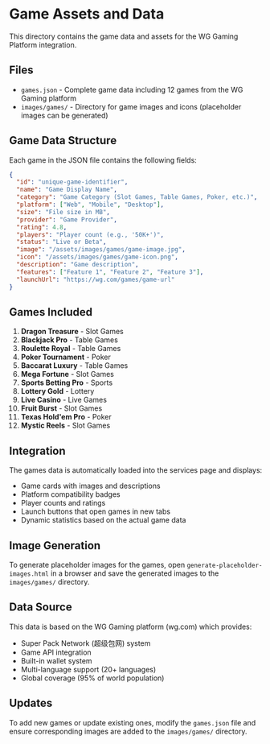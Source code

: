 # Game Assets and Data

This directory contains the game data and assets for the WG Gaming Platform integration.

## Files

- `games.json` - Complete game data including 12 games from the WG Gaming platform
- `images/games/` - Directory for game images and icons (placeholder images can be generated)

## Game Data Structure

Each game in the JSON file contains the following fields:

```json
{
  "id": "unique-game-identifier",
  "name": "Game Display Name",
  "category": "Game Category (Slot Games, Table Games, Poker, etc.)",
  "platform": ["Web", "Mobile", "Desktop"],
  "size": "File size in MB",
  "provider": "Game Provider",
  "rating": 4.8,
  "players": "Player count (e.g., '50K+')",
  "status": "Live or Beta",
  "image": "/assets/images/games/game-image.jpg",
  "icon": "/assets/images/games/game-icon.png",
  "description": "Game description",
  "features": ["Feature 1", "Feature 2", "Feature 3"],
  "launchUrl": "https://wg.com/games/game-url"
}
```

## Games Included

1. **Dragon Treasure** - Slot Games
2. **Blackjack Pro** - Table Games
3. **Roulette Royal** - Table Games
4. **Poker Tournament** - Poker
5. **Baccarat Luxury** - Table Games
6. **Mega Fortune** - Slot Games
7. **Sports Betting Pro** - Sports
8. **Lottery Gold** - Lottery
9. **Live Casino** - Live Games
10. **Fruit Burst** - Slot Games
11. **Texas Hold'em Pro** - Poker
12. **Mystic Reels** - Slot Games

## Integration

The games data is automatically loaded into the services page and displays:
- Game cards with images and descriptions
- Platform compatibility badges
- Player counts and ratings
- Launch buttons that open games in new tabs
- Dynamic statistics based on the actual game data

## Image Generation

To generate placeholder images for the games, open `generate-placeholder-images.html` in a browser and save the generated images to the `images/games/` directory.

## Data Source

This data is based on the WG Gaming platform (wg.com) which provides:
- Super Pack Network (超级包网) system
- Game API integration
- Built-in wallet system
- Multi-language support (20+ languages)
- Global coverage (95% of world population)

## Updates

To add new games or update existing ones, modify the `games.json` file and ensure corresponding images are added to the `images/games/` directory.
